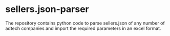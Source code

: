 # sellers.json-parser
The repository contains python code to parse sellers.json of any number of adtech companies and import the required parameters in an excel format.
